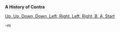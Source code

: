 <strong> A History of Contra </strong>

<a href="http://www.ugo.com/channels/games/features/neocontra/">Up, Up, Down, Down, Left, Right, Left, Right, B, A, Start</a>

-m